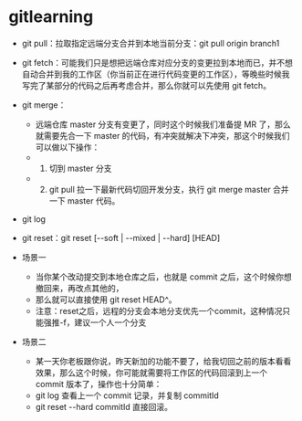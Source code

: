 # gitlearning
- git pull：拉取指定远端分支合并到本地当前分支：git pull origin branch1
- git fetch：可能我们只是想把远端仓库对应分支的变更拉到本地而已，并不想自动合并到我的工作区（你当前正在进行代码变更的工作区），等晚些时候我写完了某部分的代码之后再考虑合并，那么你就可以先使用 git fetch。
- git merge：
  - 远端仓库 master 分支有变更了，同时这个时候我们准备提 MR 了，那么就需要先合一下 master 的代码，有冲突就解决下冲突，那这个时候我们可以做以下操作：
  - 1. 切到 master 分支
  - 2. git pull 拉一下最新代码切回开发分支，执行 git merge master 合并一下 master 代码。
- git log
- git reset：git reset [--soft | --mixed | --hard] [HEAD]

- 场景一
  - 当你某个改动提交到本地仓库之后，也就是 commit 之后，这个时候你想撤回来，再改点其他的，
  - 那么就可以直接使用 git reset HEAD^。
  - 注意：reset之后，远程的分支会本地分支优先一个commit，这种情况只能强推-f，建议一个人一个分支
- 场景二
  - 某一天你老板跟你说，昨天新加的功能不要了，给我切回之前的版本看看效果，那么这个时候，你可能就需要将工作区的代码回滚到上一个 commit 版本了，操作也十分简单：
  - git log 查看上一个 commit 记录，并复制 commitId
  - git reset --hard commitId 直接回滚。